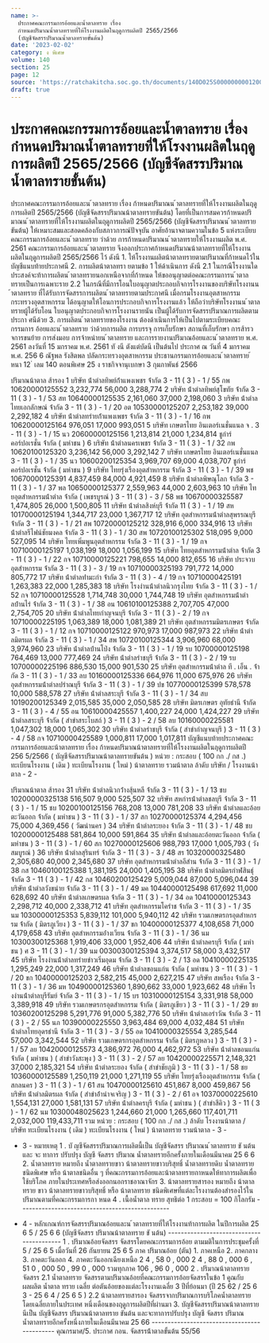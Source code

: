 ```yaml
---
name: >-
  ประกาศคณะกรรมการอ้อยและน้ำตาลทราย เรื่อง
  กำหนดปริมาณน้ำตาลทรายที่ให้โรงงานผลิตในฤดูการผลิตปี 2565/2566
  (บัญชีจัดสรรปริมาณน้ำตาลทรายขั้นต้น)
date: '2023-02-02'
category: ง พิเศษ
volume: 140
section: 25
page: 12
source: 'https://ratchakitcha.soc.go.th/documents/140D025S0000000001200.pdf'
draft: true
---
```


# ประกาศคณะกรรมการอ้อยและน้ำตาลทราย เรื่อง กำหนดปริมาณน้ำตาลทรายที่ให้โรงงานผลิตในฤดูการผลิตปี 2565/2566 (บัญชีจัดสรรปริมาณน้ำตาลทรายขั้นต้น)

ประกาศคณะกรรมการอ้อยและน ้าตาลทราย เรื่อง ก้าหนดปริมาณน ้าตาลทรายที่ให้โรงงานผลิตในฤดูการผลิตปี 2565/2566 (บัญชีจัดสรรปริมาณน้าตาลทรายขันต้น) โดยที่เป็นการสมควรก้าหนดปริมาณน ้าตาลทรายที่ให้โรงงานผลิตในฤดูการผลิตปี 2565/2566 (บัญชีจัดสรรปริมาณน ้าตาลทรายขันต้น) ให้เหมาะสมและสอดคล้องกับสภาวการณ์ปัจจุบัน อาศัยอ้านาจตามความในข้อ 5 แห่งระเบียบคณะกรรมการอ้อยและน ้าตาลทราย ว่าด้วย การก้าหนดปริมาณน ้าตาลทรายให้โรงงานผลิต พ.ศ. 2561 คณะกรรมการอ้อยและน ้าตาลทราย จึงออกประกาศก้าหนดปริมาณน้าตาลทรายที่ให้โรงงานผลิตในฤดูการผลิตปี 2565/2566 ไว้ ดังนี 1. ให้โรงงานผลิตน้าตาลทรายตามปริมาณที่ก้าหนดไว้ในบัญชีแนบท้ายประกาศนี 2. การผลิตน้าตาลทรา ยตามข้อ 1 ให้ด้าเนินการ ดังนี 2.1 ในกรณีโรงงานใดประสงค์จะท้าการผลิตน ้าตาลทรายนอกเหนือจากที่ก้าหนด ให้ขออนุญาตต่อคณะกรรมการน ้าตาลทรายเป็นการเฉพาะราย 2.2 ในกรณีที่มีการโอนใบอนุญาตประกอบกิจการโรงงานของบริษัทโรงงานน ้าตาลทราย ที่ได้รับการจัดสรรการผลิตน ้าตาลทรายตามประกาศนี เมื่อกรมโรงงานอุตสาหกรรม กระทรวงอุตสาหกรรม ได้อนุญาตให้โอนการประกอบกิจการโรงงานแล้ว ให้ถือว่าบริษัทโรงงานน ้าตาลทรายผู้ได้รับโอน ใบอนุญาตประกอบกิจการโรงงานรายนัน เป็นผู้ได้รับการจัดสรรปริมาณการผลิตตามประกา ศนีด้วย 3. การผลิตน ้าตาลทรายของโรงงาน ต้องด้าเนินการให้เป็นไปตามระเบียบคณะกรรมการ อ้อยและน ้าตาลทราย ว่าด้วยการผลิต การบรรจุ การเก็บรักษา สถานที่เก็บรักษา การส้ารวจการขนย้าย การส่งมอบ การจ้าหน่ายน ้าตาลทราย และการรายงานปริมาณอ้อยและน ้าตาลทราย พ.ศ. 2561 ลงวันที่ 15 มกราคม พ.ศ. 2561 ทั งนี ตังแต่บัดนี เป็นต้นไป ประกาศ ณ วันที่ 4 มกราคม พ.ศ. 256 6 ณัฐพล รังสิตพล ปลัดกระทรวงอุตสาหกรรม ประธานกรรมการอ้อยและน ้าตาลทราย ้ หนา 12 ่ เลม 140 ตอนพิเศษ 25 ง ราชกิจจานุเบกษา 3 กุมภาพันธ์ 2566

ปริมาณน้าตาล ส้ารอง 1 บริษัท น้ําตําลทิพย์ก้ําแพงเพชร จ้ํากัด 3 - 11 ( 3 ) - 1 / 55 กพ 10620000125552 3,232,774 56,000 3,288,774 2 บริษัท น้ําตําลทิพย์สุโขทัย จ้ํากัด 3 - 11 ( 3 ) - 1 / 53 สท 10640000125535 2,161,060 37,000 2,198,060 3 บริษัท น้ําตําลไทยเอกลักษณ์ จ้ํากัด 3 - 11 ( 3 ) - 1 / 20 อต 10530000125207 2,253,182 39,000 2,292,182 4 บริษัท น้ําตําลทรํายก้ําแพงเพชร จ้ํากัด 3 - 11 ( 3 ) - 1 / 16 กพ 10620000125164 976,051 17,000 993,051 5 บริษัท เกษตรไทย อินเตอร์เนชั่นแนล จ . 3 - 11 ( 3 ) - 1 / 15 นว 20600000125156 1,213,814 21,000 1,234,814 ชูกําร์ คอร์ปอเรชั่น จ้ํากัด ( มหําชน ) 6 บริษัท น้ําตําลนครเพชร จ้ํากัด 3 - 11 ( 3 ) - 1 / 32 กพ 10620100125320 3,236,142 56,000 3,292,142 7 บริษัท เกษตรไทย อินเตอร์เนชั่นแนล 3 - 11 ( 3 ) - 1 / 35 นว 10600200125354 3,969,707 69,000 4,038,707 ชูกําร์ คอร์ปอเรชั่น จ้ํากัด ( มหําชน ) 9 บริษัท ไทยรุ่งเรืองอุตสําหกรรม จ้ํากัด 3 - 11 ( 3 ) - 1 / 39 พช 10670000125391 4,837,459 84,000 4,921,459 8 บริษัท น้ําตําลพิษณุโลก จ้ํากัด 3 - 11 ( 3 ) - 1 / 37 พล 10650000125377 2,559,963 44,000 2,603,963 10 บริษัท ไทยอุตสําหกรรมน้ําตําล จ้ํากัด ( เพชรบูรณ์ ) 3 - 11 ( 3 ) - 3 / 58 พช 10670000325587 1,474,805 26,000 1,500,805 11 บริษัท น้ําตําลสิงห์บุรี จ้ํากัด 11 ( 3 ) - 1 / 19 สห 10170000125194 1,344,717 23,000 1,367,717 12 บริษัท อุตสําหกรรมน้ําตําลสุพรรณบุรี จ้ํากัด 3 - 11 ( 3 ) - 1 / 21 สพ 10720000125212 328,916 6,000 334,916 13 บริษัท น้ําตําลรีไฟน์ชัยมงคล จ้ํากัด 3 - 11 ( 3 ) - 1 / 30 สพ 10720100125302 518,095 9,000 527,095 14 บริษัท ไทยเพิ่มพูนอุตสําหกรรม จ้ํากัด 3 - 11 ( 3 ) - 1 / 19 กจ 10710000125197 1,038,199 18,000 1,056,199 15 บริษัท ไทยอุตสําหกรรมน้ําตําล จ้ํากัด 3 - 11 ( 3 ) - 1 / 22 กจ 10710000125221 798,655 14,000 812,655 16 บริษัท ประจวบอุตสําหกรรม จ้ํากัด 3 - 11 ( 3 ) - 3 / 19 กจ 10710000325193 791,772 14,000 805,772 17 บริษัท น้ําตําลท่ํามะกํา จ้ํากัด 3 - 11 ( 3 ) - 4 / 19 กจ 10710000425191 1,263,383 22,000 1,285,383 18 บริษัท โรงงํานน้ําตําลนิวกรุงไทย จ้ํากัด 3 - 11 ( 3 ) - 1 / 52 กจ 10710000125528 1,714,748 30,000 1,744,748 19 บริษัท อุตสําหกรรมน้ําตําลบ้ํานไร่ จ้ํากัด 3 - 11 ( 3 ) - 1 / 38 อน 10610100125388 2,707,705 47,000 2,754,705 20 บริษัท น้ําตําลไทยกําญจนบุรี จ้ํากัด 3 - 11 ( 3 ) - 2 / 19 กจ 10710000225195 1,063,389 18,000 1,081,389 21 บริษัท อุตสําหกรรมมิตรเกษตร จ้ํากัด 3 - 11 ( 3 ) - 1 / 12 กจ 10710000125122 970,973 17,000 987,973 22 บริษัท น้ําตําลมิตรผล จ้ํากัด 3 - 11 ( 3 ) - 1 / 34 สพ 10720100125344 3,906,960 68,000 3,974,960 23 บริษัท น้ําตําลบ้ํานโป่ง จ้ํากัด 3 - 11 ( 3 ) - 1 / 19 รบ 10700000125198 764,469 13,000 777,469 24 บริษัท น้ําตําลรําชบุรี จ้ํากัด 3 - 11 ( 3 ) - 2 / 19 รบ 10700000225196 886,530 15,000 901,530 25 บริษัท อุตสําหกรรมน้ําตําล ที . เอ็น . จ้ํากัด 3 - 11 ( 3 ) - 1 / 33 ลบ 10160000125336 664,976 11,000 675,976 26 บริษัท อุตสําหกรรมน้ําตําลปรําณบุรี จ้ํากัด 3 - 11 ( 3 ) - 1 / 39 ปข 10770000125399 578,578 10,000 588,578 27 บริษัท น้ําตําลสระบุรี จ้ํากัด 3 - 11 ( 3 ) - 1 / 34 สบ 10190200125349 2,015,585 35,000 2,050,585 28 บริษัท มิตรเกษตร อุทัยธํานี จ้ํากัด 3 - 11 ( 3 ) - 4 / 55 อน 10610000425557 1,400,227 24,000 1,424,227 29 บริษัท น้ําตําลสระบุรี จ้ํากัด ( สําขําสระโบสถ์ ) 3 - 11 ( 3 ) - 2 / 58 ลบ 10160000225581 1,047,302 18,000 1,065,302 30 บริษัท น้ําตําลรําชบุรี จ้ํากัด ( สําขํากําญจนบุรี ) 3 - 11 ( 3 ) - 4 / 58 กจ 10710000425589 1,000,811 17,000 1,017,811 บัญชีแนบท้ายประกาศคณะกรรมการอ้อยและน้าตาลทราย เรื่อง ก้าหนดปริมาณน้าตาลทรายที่ให้โรงงานผลิตในฤดูการผลิตปี 256 5/2566 ( บัญชีจัดสรรปริมาณน้าตาลทรายขันต้น ) หน่วย : กระสอบ ( 100 กก ./ กส .) ทะเบียนโรงงาน ( เดิม ) ทะเบียนโรงงาน ( ใหม่ ) น้าตาลทราย รวมน้าตาล ล้าดับ บริษัท / โรงงานน้าตาล - 2 -

ปริมาณน้าตาล ส้ารอง 31 บริษัท น้ําตําลนิวกว้ํางสุ้นหลี จ้ํากัด 3 - 11 ( 3 ) - 1 / 13 ชบ 10200000325138 516,507 9,000 525,507 32 บริษัท สหกํารน้ําตําลชลบุรี จ้ํากัด 3 - 11 ( 3 ) - 1 / 15 ชบ 10200100125156 768,208 13,000 781,208 33 บริษัท น้ําตําลและอ้อยตะวันออก จ้ํากัด ( มหําชน ) 3 - 11 ( 3 ) - 1 / 37 สก 10270000125374 4,294,456 75,000 4,369,456 ( วัฒนํานคร ) 34 บริษัท น้ําตําลระยอง จ้ํากัด 3 - 11 ( 3 ) - 1 / 48 ชบ 10200000125488 581,864 10,000 591,864 35 บริษัท น้ําตําลและอ้อยตะวันออก จ้ํากัด ( มหําชน ) 3 - 11 ( 3 ) - 1 / 60 สก 10270000125606 988,793 17,000 1,005,793 ( วังสมบูรณ์ ) 36 บริษัท น้ําตําลสุรินทร์ จ้ํากัด 3 - 11 ( 3 ) - 3 / 48 สร 10320000325480 2,305,680 40,000 2,345,680 37 บริษัท อุตสําหกรรมน้ําตําลอีสําน จ้ํากัด 3 - 11 ( 3 ) - 1 / 38 กส 10460100125388 1,381,195 24,000 1,405,195 38 บริษัท น้ําตําลมิตรกําฬสินธุ์ จ้ํากัด 3 - 11 ( 3 ) - 1 / 42 กส 10460200125429 5,009,044 87,000 5,096,044 39 บริษัท น้ําตําลวังขนําย จ้ํากัด 3 - 11 ( 3 ) - 1 / 49 มค 10440000125498 617,692 11,000 628,692 40 บริษัท น้ําตําลเกษตรผล จ้ํากัด 3 - 11 ( 3 ) - 1 / 34 อด 10410000125343 2,298,712 40,000 2,338,712 41 บริษัท อุตสําหกรรมโครําช จ้ํากัด 3 - 11 ( 3 ) - 1 / 35 นม 10300000125353 5,839,112 101,000 5,940,112 42 บริษัท รวมเกษตรกรอุตสําหกรรม จ้ํากัด ( มิตรภูเวียง ) 3 - 11 ( 3 ) - 1 / 37 ขก 10400000125377 4,108,658 71,000 4,179,658 43 บริษัท อุตสําหกรรมอ่ํางเวียน จ้ํากัด 3 - 11 ( 3 ) - 1 / 36 นม 10300300125368 1,919,406 33,000 1,952,406 44 บริษัท น้ําตําลครบุรี จ้ํากัด ( มหําชน ) ศ 3 - 11 ( 3 ) - 1 / 39 นม 00300300125394 3,374,517 58,000 3,432,517 45 บริษัท โรงงํานน้ําตําลทรํายขําวเริ่มอุดม จ้ํากัด 3 - 11 ( 3 ) - 2 / 13 อด 10410000225135 1,295,249 22,000 1,317,249 46 บริษัท น้ําตําลขอนแก่น จ้ํากัด ( มหําชน ) 3 - 11 ( 3 ) - 1 / 20 ขก 10400000125203 2,582,215 45,000 2,627,215 47 บริษัท สหเรือง จ้ํากัด 3 - 11 ( 3 ) - 1 / 36 มห 10490000125360 1,890,662 33,000 1,923,662 48 บริษัท โรงงํานน้ําตําลบุรีรัมย์ จ้ํากัด 3 - 11 ( 3 ) - 1 / 15 บร 10310000125154 3,331,918 58,000 3,389,918 49 บริษัท รวมเกษตรกรอุตสําหกรรม จ้ํากัด ( มิตรภูเขียว ) 3 - 11 ( 3 ) - 1 / 29 ชย 10360200125298 5,291,776 91,000 5,382,776 50 บริษัท น้ําตําลเอรําวัณ จ้ํากัด 3 - 11 ( 3 ) - 2 / 55 นภ 10390000225550 3,963,484 69,000 4,032,484 51 บริษัท น้ําตําลไทยอุดรธํานี จ้ํากัด 3 - 11 ( 3 ) - 3 / 55 อด 10410000325554 3,285,544 57,000 3,342,544 52 บริษัท รวมเกษตรกรอุตสําหกรรม จ้ํากัด ( มิตรภูหลวง ) 3 - 11 ( 3 ) - 1 / 57 ลย 10420000125573 4,386,972 76,000 4,462,972 53 บริษัท น้ําตําลขอนแก่น จ้ํากัด ( มหําชน ) ( สําขําวังสะพุง ) 3 - 11 ( 3 ) - 2 / 57 ลย 10420000225571 2,148,321 37,000 2,185,321 54 บริษัท น้ําตําลระยอง จ้ํากัด ( สําขําชัยภูมิ ) 3 - 11 ( 3 ) - 1 / 58 ชย 10360000125589 1,250,119 21,000 1,271,119 55 บริษัท ไทยรุ่งเรืองอุตสําหกรรม จ้ํากัด ( สกลนคร ) 3 - 11 ( 3 ) - 1 / 61 สน 10470000125610 451,867 8,000 459,867 56 บริษัท น้ําตําลมิตรผล จ้ํากัด ( สําขําอ้ํานําจเจริญ ) 3 - 11 ( 3 ) - 2 / 61 อจ 10370000225610 1,554,131 27,000 1,581,131 57 บริษัท น้ําตําลครบุรี จ้ํากัด ( มหําชน ) ( สําขําสีคิว ) 3 - 11 ( 3 ) - 1 / 62 นม 10300048025623 1,244,660 21,000 1,265,660 117,401,711 2,032,000 119,433,711 รวม หน่วย : กระสอบ ( 100 กก ./ กส .) ล้าดับ โรงงานน้าตาล / บริษัท ทะเบียนโรงงาน ( เดิม ) ทะเบียนโรงงาน ( ใหม่ ) น้าตาลทราย รวมน้าตาล - 3 -

- 3 - หมายเหตุ 1 . บั ญชีจัดสรรปริมาณการผลิตนี้เป็น บัญชีจัดสรร ปริมาณน ้าตาลทราย ขั นต้น และ จะ ทาการ ปรับปรุง บัญชี จัดสรร ปริมาณ น้ำตาลทรายอีกครั้งภายในเดือนมีนาคม 25 6 6 2. น้ำตาลทราย หมายถึง น้ำตาลทรายขาว น้าตาลทรายขาวบริสุทธิ์ น้ำตาลทรายดิบ น้ำตาลทราย ชนิดพิเศษ หรือ น้าตาลชนิดอื่น ๆ ที่คณะกรรมการอ้อยและน้าตาลทรายกาหนดให้ทาการผลิตเพื่อใช้บริโภค ภายในประเทศหรือส่งออกนอกราชอาณาจักร 3. น้าตาลทรายสารอง หมายถึง น้าตาลทราย ขาว น้าตาลทรายขาวบริสุทธิ์ หรือ น้าตาลทราย ชนิดพิเศษที่แต่ละโรงงานต้องสำรองไว้ในปริมาณตามที่คณะกรรมการกา หนด 4 . เนื้อน้ำตาล ทราย สุทธิต่อ 1 กระสอบ = 100 กิโลกรัม -----------------------------------------------

- 4 - หลักเกณฑ์การจัดสรรปริมาณอ้อยและน ้าตาลทรายที่ให้โรงงานท้าการผลิต ในปีการผลิต 25 6 5 / 25 6 6 (บัญชีจัดสรร ปริมาณน้าตาลทราย ขั นต้น) ----------------------------------------- 1 . ปริมาณอ้อยจัดสรร จัดสรรโดยคณะกรรมการอ้อย ตามมติในการประชุมครั้งที่ 5 / 25 6 5 เมื่อวันที่ 26 กันยายน 25 6 5 ภาค ปริมาณอ้อย (ตัน) 1. ภาคเหนือ 2. ภาคกลาง 3. ภาคตะวันออก 4. ภาคตะวันออกเฉียงเหนือ 2 4 , 58 0 , 000 2 4 , 88 0 , 000 6 , 51 0 , 000 50 , 99 0 , 000 รวมทุกภาค 106 , 96 0 , 000 2 . ปริมาณน้าตาลทรายจัดสรร 2.1 น้ำตาลทราย จัดสรรตามปริมาณอ้อยที่คณะกรรมการอ้อยจัดสรรในข้อ 1 คูณกับ ผลผลิต น้ำตาล ทราย เฉลี่ย ต่อตันอ้อยของแต่ละโรงงานเฉลี่ย 3 ปีที่ย้อนมา (ปี 25 62 / 25 6 3 - 25 6 4 / 25 6 5 ) 2.2 น้าตาลทรายสารอง จัดสรรจากปริมาณการบริโภคน้ำตาลทรายโดยเฉลี่ยภายในประเทศ หนึ่งเดือนของฤดูการผลิตปีที่ผ่านมา 3. บัญชีจัดสรรปริมาณน้าตาลทราย นีเป็น บัญชีจัดสรร ปริมาณน้าตาลทราย ขันต้น และจะทาการปรับปรุง บัญชี จัดสรร ปริมาณ น้ำตาลทรายอีกครั้งหนึ่งภายในเดือนมีนาคม 25 66 -------------------------------------------- คุณกรมาศ/5. ประกาศ กอน. จัดสรรน้้าตาลขั้นต้น 55/56
